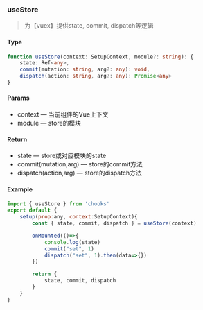 ### useStore

> 为【vuex】提供state, commit, dispatch等逻辑

#### Type
```ts
function useStore(context: SetupContext, module?: string): {
    state: Ref<any>,
    commit(mutation: string, arg?: any): void,
    dispatch(action: string, arg?: any): Promise<any>
}
```
#### Params
- context &mdash; 当前组件的Vue上下文
- module &mdash; store的模块

#### Return
- state &mdash; store或对应模块的state
- commit(mutation,arg) &mdash; store的commit方法
- dispatch(action,arg) &mdash; store的dispatch方法

#### Example
```js
import { useStore } from 'chooks'
export default {
    setup(prop:any, context:SetupContext){
        const { state, commit, dispatch } = useStore(context)

        onMounted(()=>{
            console.log(state)
            commit("set", 1)
            dispatch("set", 1).then(data=>{})
        })

        return {
            state, commit, dispatch
        }
    }
}
```
